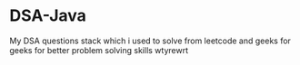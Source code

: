 # DSA-Java


My DSA questions stack which i used to solve from leetcode and geeks for geeks for better problem solving skills
wtyrewrt
